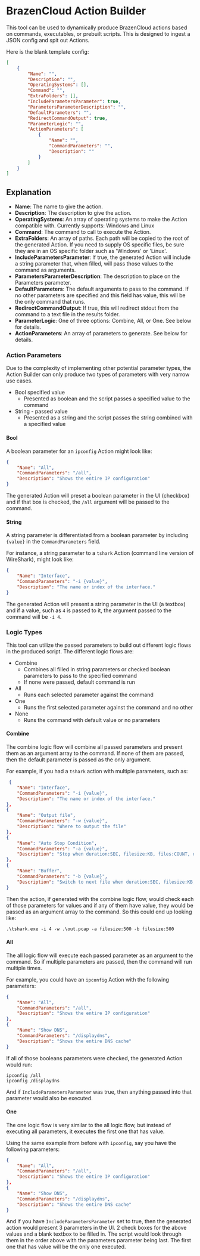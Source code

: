 # BrazenCloud Action Builder

This tool can be used to dynamically produce BrazenCloud actions based on commands, executables, or prebuilt scripts. This is designed to ingest a JSON config and spit out Actions.

Here is the blank template config:

```json
[
    {
        "Name": "",
        "Description": "",
        "OperatingSystems": [],
        "Command": "",
        "ExtraFolders": [],
        "IncludeParametersParameter": true,
        "ParametersParameterDescription": "",
        "DefaultParameters": "",
        "RedirectCommandOutput": true,
        "ParameterLogic": "",
        "ActionParameters": [
            {
                "Name": "",
                "CommandParameters": "",
                "Description": ""
            }
        ]
    }
]
```

## Explanation

- **Name**: The name to give the action.
- **Description**: The description to give the action.
- **OperatingSystems**: An array of operating systems to make the Action compatible with. Currently supports: Windows and Linux
- **Command**: The command to call to execute the Action.
- **ExtraFolders**: An array of paths. Each path will be copied to the root of the generated Action. If you need to supply OS specific files, be sure they are in an OS specific folder such as 'Windows' or 'Linux'.
- **IncludeParametersParameter**: If true, the generated Action will include a string parameter that, when filled, will pass those values to the command as arguments.
- **ParametersParameterDescription**: The description to place on the Parameters parameter.
- **DefaultParameters**: The default arguments to pass to the command. If no other parameters are specified and this field has value, this will be the only command that runs.
- **RedirectCommandOutput**: If true, this will redirect stdout from the command to a text file in the results folder.
- **ParameterLogic**: One of three options: Combine, All, or One. See below for details.
- **ActionParameters**: An array of parameters to generate. See below for details.

### Action Parameters

Due to the complexity of implementing other potential parameter types, the Action Builder can only produce two types of parameters with very narrow use cases.

- Bool specified value
  - Presented as boolean and the script passes a specified value to the command
- String - passed value
  - Presented as a string and the script passes the string combined with a specified value

#### Bool

A boolean parameter for an `ipconfig` Action might look like:

```json
{
    "Name": "All",
    "CommandParameters": "/all",
    "Description": "Shows the entire IP configuration"
}
```

The generated Action will preset a boolean parameter in the UI (checkbox) and if that box is checked, the `/all` argument will be passed to the command.

#### String

A string parameter is differentiated from a boolean parameter by including `{value}` in the `CommandParameters` field.

For instance, a string parameter to a `tshark` Action (command line version of WireShark), might look like:

```json
{
    "Name": "Interface",
    "CommandParameters": "-i {value}",
    "Description": "The name or index of the interface."
}
```

The generated Action will present a string parameter in the UI (a textbox) and if a value, such as `4` is passed to it, the argument passed to the command will be `-i 4`.

### Logic Types

This tool can utilize the passed parameters to build out different logic flows in the produced script. The different logic flows are:

- Combine
  - Combines all filled in string parameters or checked boolean parameters to pass to the specified command
  - If none were passed, default command is run
- All
  - Runs each selected parameter against the command
- One
  - Runs the first selected parameter against the command and no other
- None
  - Runs the command with default value or no parameters

#### Combine

The combine logic flow will combine all passed parameters and present them as an argument array to the command. If none of them are passed, then the default parameter is passed as the only argument.

For example, if you had a `tshark` action with multiple parameters, such as:

```json
 {
    "Name": "Interface",
    "CommandParameters": "-i {value}",
    "Description": "The name or index of the interface."
},
{
    "Name": "Output file",
    "CommandParameters": "-w {value}",
    "Description": "Where to output the file"
},
{
    "Name": "Auto Stop Condition",
    "CommandParameters": "-a {value}",
    "Description": "Stop when duration:SEC, filesize:KB, files:COUNT, or packets:NUM"
},
{
    "Name": "Buffer",
    "CommandParameters": "-b {value}",
    "Description": "Switch to next file when duration:SEC, filesize:KB, files:COUNT, packets:COUNT, interval:SEC"
}
```

Then the action, if generated with the combine logic flow, would check each of those parameters for values and if any of them have value, they would be passed as an argument array to the command. So this could end up looking like:

```
.\tshark.exe -i 4 -w .\out.pcap -a filesize:500 -b filesize:500
```

#### All

The all logic flow will execute each passed parameter as an argument to the command. So if multiple parameters are passed, then the command will run multiple times.

For example, you could have an `ipconfig` Action with the following parameters:

```json
{
    "Name": "All",
    "CommandParameters": "/all",
    "Description": "Shows the entire IP configuration"
},
{
    "Name": "Show DNS",
    "CommandParameters": "/displaydns",
    "Description": "Shows the entire DNS cache"
}
```

If all of those booleans parameters were checked, the generated Action would run:

```
ipconfig /all
ipconfig /displaydns
```

And if `IncludeParametersParameter` was true, then anything passed into that parameter would also be executed.

#### One

The one logic flow is very similar to the all logic flow, but instead of executing all parameters, it executes the first one that has value.

Using the same example from before with `ipconfig`, say you have the following parameters:


```json
{
    "Name": "All",
    "CommandParameters": "/all",
    "Description": "Shows the entire IP configuration"
},
{
    "Name": "Show DNS",
    "CommandParameters": "/displaydns",
    "Description": "Shows the entire DNS cache"
}
```

And if you have `IncludeParametersParameter` set to true, then the generated action would present 3 parameters in the UI. 2 check boxes for the above values and a blank textbox to be filled in. The script would look through them in the order above with the parameters parameter being last. The first one that has value will be the only one executed.